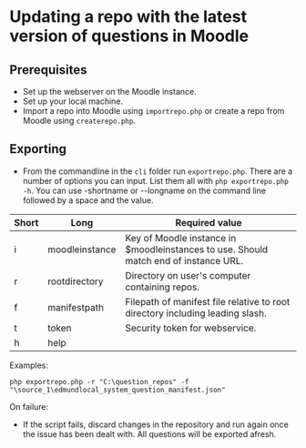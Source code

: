 # Updating a repo with the latest version of questions in Moodle

## Prerequisites
- Set up the webserver on the Moodle instance.
- Set up your local machine.
- Import a repo into Moodle using `importrepo.php` or create a repo from Moodle using `createrepo.php`.

## Exporting
- From the commandline in the `cli` folder run `exportrepo.php`. There are a number of options you can input. List them all with `php exportrepo.php -h`. You can use -shortname or --longname on the command line followed by a space and the value.

|Short|Long|Required value|
|-|-|-|
|i|moodleinstance|Key of Moodle instance in $moodleinstances to use. Should match end of instance URL.|
|r|rootdirectory|Directory on user's computer containing repos.|
|f|manifestpath|Filepath of manifest file relative to root directory including leading slash.|
|t|token|Security token for webservice.|
|h|help|

Examples:

`php exportrepo.php -r "C:\question_repos" -f "\source_1\edmundlocal_system_question_manifest.json"`

On failure:
- If the script fails, discard changes in the repository and run again once the issue has been dealt with. All questions will be exported afresh.